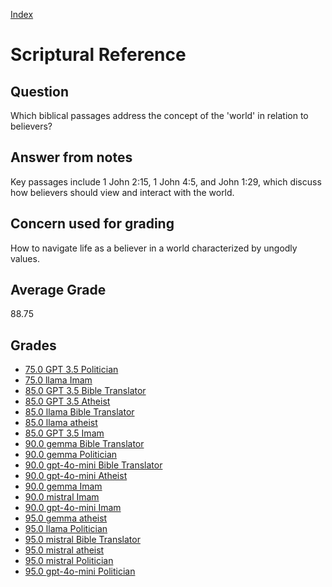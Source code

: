 
[Index](../index.md)
# Scriptural Reference
## Question
Which biblical passages address the concept of the 'world' in relation to believers?

## Answer from notes
Key passages include 1 John 2:15, 1 John 4:5, and John 1:29, which discuss how believers should view and interact with the world.

## Concern used for grading
How to navigate life as a believer in a world characterized by ungodly values.

## Average Grade
88.75

## Grades
 * [75.0 GPT 3.5 Politician](../answers/GPT_3.5_Politician/Scriptural_Reference.md)
 * [75.0 llama Imam](../answers/llama_Imam/Scriptural_Reference.md)
 * [85.0 GPT 3.5 Bible Translator](../answers/GPT_3.5_Bible_Translator/Scriptural_Reference.md)
 * [85.0 GPT 3.5 Atheist](../answers/GPT_3.5_Atheist/Scriptural_Reference.md)
 * [85.0 llama Bible Translator](../answers/llama_Bible_Translator/Scriptural_Reference.md)
 * [85.0 llama atheist](../answers/llama_atheist/Scriptural_Reference.md)
 * [85.0 GPT 3.5 Imam](../answers/GPT_3.5_Imam/Scriptural_Reference.md)
 * [90.0 gemma Bible Translator](../answers/gemma_Bible_Translator/Scriptural_Reference.md)
 * [90.0 gemma Politician](../answers/gemma_Politician/Scriptural_Reference.md)
 * [90.0 gpt-4o-mini Bible Translator](../answers/gpt-4o-mini_Bible_Translator/Scriptural_Reference.md)
 * [90.0 gpt-4o-mini Atheist](../answers/gpt-4o-mini_Atheist/Scriptural_Reference.md)
 * [90.0 gemma Imam](../answers/gemma_Imam/Scriptural_Reference.md)
 * [90.0 mistral Imam](../answers/mistral_Imam/Scriptural_Reference.md)
 * [90.0 gpt-4o-mini Imam](../answers/gpt-4o-mini_Imam/Scriptural_Reference.md)
 * [95.0 gemma atheist](../answers/gemma_atheist/Scriptural_Reference.md)
 * [95.0 llama Politician](../answers/llama_Politician/Scriptural_Reference.md)
 * [95.0 mistral Bible Translator](../answers/mistral_Bible_Translator/Scriptural_Reference.md)
 * [95.0 mistral atheist](../answers/mistral_atheist/Scriptural_Reference.md)
 * [95.0 mistral Politician](../answers/mistral_Politician/Scriptural_Reference.md)
 * [95.0 gpt-4o-mini Politician](../answers/gpt-4o-mini_Politician/Scriptural_Reference.md)
